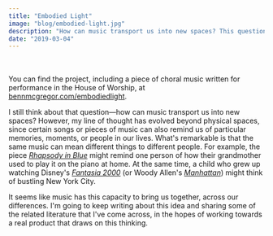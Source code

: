 ```yaml
---
title: "Embodied Light"
image: "blog/embodied-light.jpg"
description: "How can music transport us into new spaces? This question was the starting point of Embodied Light, an ongoing investigation into the connection between music and architecture, with a focus on the Bahá'í House of Worship in Santiago, Chile."
date: "2019-03-04"
---
```


&nbsp;  
&nbsp;  
You can find the project, including a piece of choral music written for performance in the House of Worship, at [bennmcgregor.com/embodiedlight](https://bennmcgregor.com/embodiedlight).

I still think about that question—how can music transport us into new spaces? However, my line of thought has evolved beyond physical spaces, since certain songs or pieces of music can also remind us of particular memories, moments, or people in our lives. What's remarkable is that the same music can mean different things to different people. For example, the piece [_Rhapsody in Blue_](https://www.youtube.com/watch?v=cH2PH0auTUU) might remind one person of how their grandmother used to play it on the piano at home. At the same time, a child who grew up watching Disney's [_Fantasia 2000_](https://www.youtube.com/watch?v=qWJ-kGuOA_Q) (or Woody Allen's [_Manhattan_](https://www.youtube.com/watch?v=g2akLhosPEg)) might think of bustling New York City.

It seems like music has this capacity to bring us together, across our differences. I'm going to keep writing about this idea and sharing some of the related literature that I've come across, in the hopes of working towards a real product that draws on this thinking.
&nbsp;  
&nbsp;  
&nbsp;  
&nbsp;
